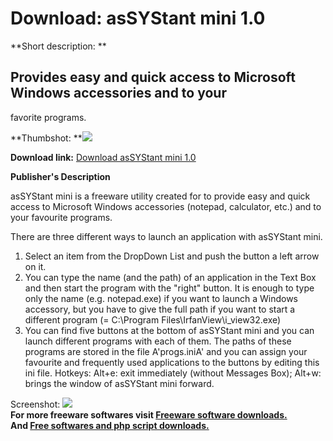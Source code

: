 # Download: asSYStant mini 1.0

**Short description: **

## Provides easy and quick access to Microsoft Windows accessories and to your
favorite programs.

  
**Thumbshot: **![](http://www.freewarefiles.com/screenshot/assystmini_md.gif)   
  
**Download link:** [Download asSYStant mini 1.0](http://freesoftwares.boysofts.com/AsSYStant-Mini_program_33536.html)  
  

**Publisher's Description**  
  

asSYStant mini is a freeware utility created for to provide easy and quick
access to Microsoft Windows accessories (notepad, calculator, etc.) and to
your favourite programs.

There are three different ways to launch an application with asSYStant mini.

  1. Select an item from the DropDown List and push the button a left arrow on it. 
  2. You can type the name (and the path) of an application in the Text Box and then start the program with the "right" button. It is enough to type only the name (e.g. notepad.exe) if you want to launch a Windows accessory, but you have to give the full path if you want to start a different program (= C:\Program Files\IrfanView\i_view32.exe) 
  3. You can find five buttons at the bottom of asSYStant mini and you can launch different programs with each of them. The paths of these programs are stored in the file A'progs.iniA' and you can assign your favourite and frequently used applications to the buttons by editing this ini file. 
Hotkeys: Alt+e: exit immediately (without Messages Box); Alt+w: brings the
window of asSYStant mini forward.

  
  
Screenshot: ![](http://www.freewarefiles.com/screenshot/assystmini.gif)  
**For more freeware softwares visit [Freeware software downloads.](http://freesoftwares.boysofts.com/)**   
**And [Free softwares and php script downloads.](http://www.boysofts.com/)**

